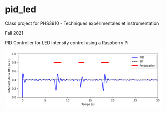 # pid_led

Class project for PHS3910 - Techniques expérimentales et instrumentation

Fall 2021

PID Controller for LED intensity control using a Raspberry Pi



![alt text](https://github.com/paxing/pid_led/blob/main/figures/exemple_pid.png?raw=true)
